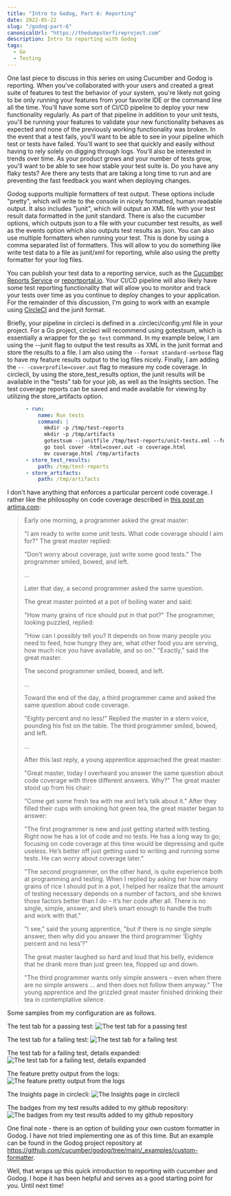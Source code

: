 ```yaml
---
title: "Intro to Godog, Part 6: Reporting"
date: 2022-05-22
slug: "/godog-part-6"
canonicalUrl: "https://thedumpsterfireproject.com"
description: Intro to reporting with Godog
tags:
  - Go
  - Testing
---
```


One last piece to discuss in this series on using Cucumber and Godog is reporting. When you've collaborated with your
users and created a great suite of features to test the behavior of your system, you're likely not going to be only
running your features from your favorite IDE or the command line all the time. You'll have some sort of CI/CD pipeline
to deploy your new functionality regularly. As part of that pipeline in addition to your unit tests, you'll be running 
your features to validate your new functionality behaves as expected and none of the previously working functionality 
was broken. In the event that a test fails, you'll want to be able to see in your pipeline which test or tests have failed.
You'll want to see that quickly and easily without having to rely solely on digging through logs. You'll also be interested
in trends over time. As your product grows and your number of tests grow, you'll want to be able to see how stable your
test suite is.  Do you have any flaky tests? Are there any tests that are taking a long time to run and are preventing 
the fast feedback you want when deploying changes.

Godog supports multiple formatters of test output. These options include "pretty", which will write to the console in nicely
formatted, human readable output. It also includes "junit", which will output an XML file with your test result data formatted
in the junit standard. There is also the cucumber options, which outputs json to a file with your cucumber test results, as
well as the events option which also outputs test results as json. You can also use multiple formatters when running your test.
This is done by using a comma separated list of formatters. This will allow to you do something like write test data to
a file as junit/xml for reporting, while also using the pretty formatter for your log files.

You can publish your test data to a reporting service, such as the [Cucumber Reports Service](https://reports.cucumber.io/) or
[reportportal.io](https://reportportal.io). Your CI/CD pipeline will also likely have some test reporting functionality
that will allow you to monitor and track your tests over time as you continue to deploy changes to your application.
For the remainder of this discussion, I'm going to work with an example using [CircleCI](https://circleci.com) and the junit format.

Briefly, your pipeline in circleci is defined in a .circleci/config.yml file in your project. For a Go project, circleci 
will recommend using gotestsum, which is essentially a wrapper for the `go test` command. In my example below, I am
using the --junit flag to output the test results as XML in the junit format and store the results to a file. I am
also using the `--format standard-verbose` flag to have my feature results output to the log files nicely. Finally, I am
adding the `-- -coverprofile=cover.out` flag to measure my code coverage. In circlecli, by using the store_test_results option, the junit results will be available in the "tests" tab for your job, as well as the Insights section. The test
coverage reports can be saved and made available for viewing by utilizing the store_artifacts option.

```yml
      - run:
          name: Run tests
          command: |
            mkdir -p /tmp/test-reports
            mkdir -p /tmp/artifacts
            gotestsum --junitfile /tmp/test-reports/unit-tests.xml --format standard-verbose -- -coverprofile=cover.out ./...
            go tool cover -html=cover.out -o coverage.html
            mv coverage.html /tmp/artifacts
      - store_test_results:
          path: /tmp/test-reports
      - store_artifacts:
          path: /tmp/artifacts
```

I don't have anything that enforces a particular percent code coverage. I rather like the philosophy on code coverage
described in [this post on artima.com](https://www.artima.com/weblogs/viewpost.jsp?thread=204677):

> Early one morning, a programmer asked the great master:
>
> "I am ready to write some unit tests. What code coverage should I aim for?"
> The great master replied:
>
> "Don’t worry about coverage, just write some good tests."
> The programmer smiled, bowed, and left.
> 
> ...
> 
> Later that day, a second programmer asked the same question.
> 
> The great master pointed at a pot of boiling water and said:
> 
> "How many grains of rice should put in that pot?"
> The programmer, looking puzzled, replied:
> 
> "How can I possibly tell you? It depends on how many people you need to feed, how hungry they are, what other food you are serving, how much rice you have available, and so on."
> "Exactly," said the great master.
> 
> The second programmer smiled, bowed, and left.
> 
> ...
> 
> Toward the end of the day, a third programmer came and asked the same question about code coverage.
> 
> "Eighty percent and no less!" Replied the master in a stern voice, pounding his fist on the table.
> The third programmer smiled, bowed, and left.
> 
> ...
> 
> After this last reply, a young apprentice approached the great master:
> 
> "Great master, today I overheard you answer the same question about code coverage with three different answers. Why?"
> The great master stood up from his chair:
> 
> "Come get some fresh tea with me and let’s talk about it."
> After they filled their cups with smoking hot green tea, the great master began to answer:
> 
> "The first programmer is new and just getting started with testing. Right now he has a lot of code and no tests. He has a long way to go; focusing on code coverage at this time would be depressing and quite useless. He’s better off just getting used to writing and running some tests. He can worry about coverage later."
> 
> "The second programmer, on the other hand, is quite experience both at programming and testing. When I replied by asking her how many grains of rice I should put in a pot, I helped her realize that the amount of testing necessary depends on a number of factors, and she knows those factors better than I do – it’s her code after all. There is no single, simple, answer, and she’s smart enough to handle the truth and work with that."
> 
> "I see," said the young apprentice, "but if there is no single simple answer, then why did you answer the third programmer ‘Eighty percent and no less’?"
> 
> The great master laughed so hard and loud that his belly, evidence that he drank more than just green tea, flopped up and down.
> 
> "The third programmer wants only simple answers – even when there are no simple answers … and then does not follow them anyway."
> The young apprentice and the grizzled great master finished drinking their tea in contemplative silence.


Some samples from my configuration are as follows.

The test tab for a passing test:
![The test tab for a passing test](passing.png)

The test tab for a failing test:
![The test tab for a failing test](failure.png)

The test tab for a failing test, details expanded:
![The test tab for a failing test, details expanded](failure-detail.png)

The feature pretty output from the logs:
![The feature pretty output from the logs](logs.png)

The Insights page in circlecli:
![The Insights page in circlecli](insights.png)

The badges from my test results added to my github repository:
![The badges from my test results added to my github repository](badges.png)

One final note - there is an option of building your own custom formatter in Godog. I have not tried implementing one as of this time. But an example can be found in the Godog project repository at https://github.com/cucumber/godog/tree/main/_examples/custom-formatter.

Well, that wraps up this quick introduction to reporting with cucumber and Godog. I hope it has been helpful and serves
as a good starting point for you. Until next time!

